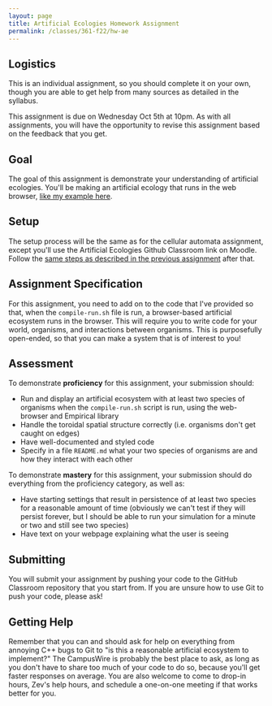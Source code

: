 ```yaml
---
layout: page
title: Artificial Ecologies Homework Assignment
permalink: /classes/361-f22/hw-ae
---
```


## Logistics
This is an individual assignment, so you should complete it on your own, though you are able to get help from many sources as detailed in the syllabus.

This assignment is due on Wednesday Oct 5th at 10pm. 
As with all assignments, you will have the opportunity to revise this assignment based on the feedback that you get.

## Goal
The goal of this assignment is demonstrate your understanding of artificial ecologies. 
You'll be making an artificial ecology that runs in the web browser, [like my example here](https://anyaevostinar.github.io/AE-Assignment/).

## Setup
The setup process will be the same as for the cellular automata assignment, except you'll use the Artificial Ecologies Github Classroom link on Moodle. Follow the [same steps as described in the previous assignment](hw-ca) after that.

## Assignment Specification
For this assignment, you need to add on to the code that I've provided so that, when the `compile-run.sh` file is run, a browser-based artificial ecosystem runs in the browser.
This will require you to write code for your world, organisms, and interactions between organisms.
This is purposefully open-ended, so that you can make a system that is of interest to you!

## Assessment
To demonstrate **proficiency** for this assignment, your submission should:

* Run and display an artificial ecosystem with at least two species of organisms when the `compile-run.sh` script is run, using the web-browser and Empirical library
* Handle the toroidal spatial structure correctly (i.e. organisms don't get caught on edges)
* Have well-documented and styled code
* Specify in a file `README.md` what your two species of organisms are and how they interact with each other

To demonstrate **mastery** for this assignment, your submission should do everything from the proficiency category, as well as:
* Have starting settings that result in persistence of at least two species for a reasonable amount of time (obviously we can't test if they will persist forever, but I should be able to run your simulation for a minute or two and still see two species)
* Have text on your webpage explaining what the user is seeing

## Submitting
You will submit your assignment by pushing your code to the GitHub Classroom repository that you start from.
If you are unsure how to use Git to push your code, please ask!

## Getting Help
Remember that you can and should ask for help on everything from annoying C++ bugs to Git to "is this a reasonable artificial ecosystem to implement?"
The CampusWire is probably the best place to ask, as long as you don't have to share too much of your code to do so, because you'll get faster responses on average.
You are also welcome to come to drop-in hours, Zev's help hours, and schedule a one-on-one meeting if that works better for you.

